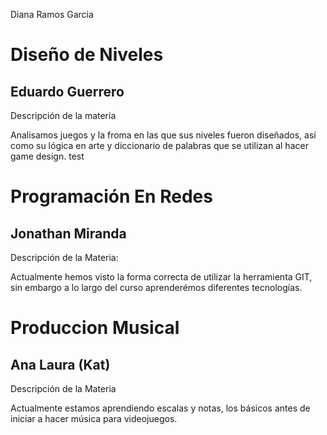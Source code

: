 Diana Ramos Garcia


# Diseño de Niveles
## Eduardo Guerrero

 Descripción de la materia 

Analisamos juegos y la froma en las que sus niveles fueron diseñados, así como su lógica en arte y diccionario de palabras que se utilizan al hacer game design. test



# Programación En Redes
## Jonathan Miranda

Descripción de la Materia:

Actualmente hemos visto la forma correcta de utilizar la herramienta GIT, sin embargo  a lo largo del curso aprenderémos diferentes tecnologías.

# Produccion Musical
## Ana Laura (Kat)

Descripción de la Materia

Actualmente estamos aprendiendo escalas y notas, los básicos antes de iniciar a hacer música para videojuegos.